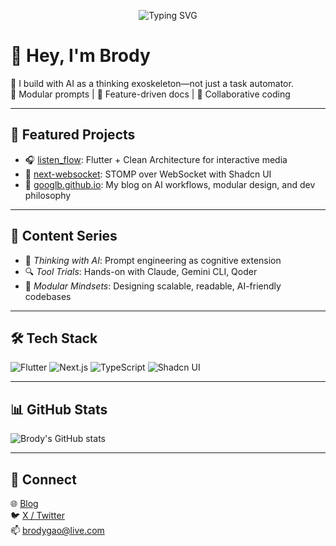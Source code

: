 <p align="center">
  <img src="https://readme-typing-svg.demolab.com?font=Fira+Code&weight=500&size=24&pause=1000&color=3CDB67&center=true&vCenter=true&width=500&lines=Hey,+I'm+Brody;Full-Stack+Developer;AI+Collaborator" alt="Typing SVG" />
</p>


# 👋 Hey, I'm Brody

🧠 I build with AI as a thinking exoskeleton—not just a task automator.  
📐 Modular prompts | 📘 Feature-driven docs | 🤖 Collaborative coding

---

## 🧩 Featured Projects

- 🎧 [listen_flow](https://github.com/googlb/listen_flow): Flutter + Clean Architecture for interactive media  
- 🔌 [next-websocket](https://github.com/googlb/next-websocket): STOMP over WebSocket with Shadcn UI  
- 📝 [googlb.github.io](https://googlb.github.io): My blog on AI workflows, modular design, and dev philosophy

---

## 📘 Content Series

- 🧠 *Thinking with AI*: Prompt engineering as cognitive extension  
- 🔍 *Tool Trials*: Hands-on with Claude, Gemini CLI, Qoder  
- 🧩 *Modular Mindsets*: Designing scalable, readable, AI-friendly codebases

---

## 🛠 Tech Stack

![Flutter](https://img.shields.io/badge/-Flutter-02569B?logo=flutter&logoColor=white)
![Next.js](https://img.shields.io/badge/-Next.js-000000?logo=next.js&logoColor=white)
![TypeScript](https://img.shields.io/badge/-TypeScript-3178C6?logo=typescript&logoColor=white)
![Shadcn UI](https://img.shields.io/badge/-Shadcn_UI-111827?logo=tailwindcss&logoColor=white)

---

## 📊 GitHub Stats

![Brody's GitHub stats](https://github-readme-stats.vercel.app/api?username=googlb&show_icons=true&theme=tokyonight)

---

## 🔗 Connect

🌐 [Blog](https://googlb.github.io)  
🐦 [X / Twitter](https://x.com/BrodyGao)  
📫 brodygao@live.com
